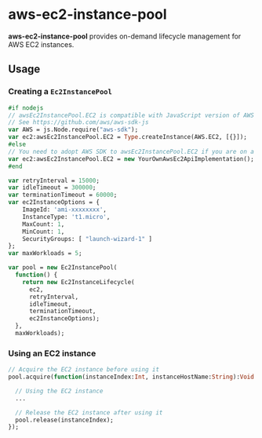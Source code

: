 # aws-ec2-instance-pool

**aws-ec2-instance-pool** provides on-demand lifecycle management for AWS EC2 instances.

## Usage

### Creating a `Ec2InstancePool`
``` haxe
#if nodejs
// awsEc2InstancePool.EC2 is compatible with JavaScript version of AWS SDK.
// See https://github.com/aws/aws-sdk-js
var AWS = js.Node.require("aws-sdk");
var ec2:awsEc2InstancePool.EC2 = Type.createInstance(AWS.EC2, [{}]);
#else
// You need to adopt AWS SDK to awsEc2InstancePool.EC2 if you are on a platform other than JavaScript.
var ec2:awsEc2InstancePool.EC2 = new YourOwnAwsEc2ApiImplementation();
#end

var retryInterval = 15000;
var idleTimeout = 300000;
var terminationTimeout = 60000;
var ec2InstanceOptions = {
    ImageId: 'ami-xxxxxxxx',
    InstanceType: 't1.micro',
    MaxCount: 1,
    MinCount: 1,
    SecurityGroups: [ "launch-wizard-1" ]
};
var maxWorkloads = 5;

var pool = new Ec2InstancePool(
  function() {
    return new Ec2InstanceLifecycle(
      ec2,
      retryInterval,
      idleTimeout,
      terminationTimeout,
      ec2InstanceOptions);
  },
  maxWorkloads);
```

### Using an EC2 instance

``` haxe
// Acquire the EC2 instance before using it
pool.acquire(function(instanceIndex:Int, instanceHostName:String):Void {

  // Using the EC2 instance
  ...

  // Release the EC2 instance after using it
  pool.release(instanceIndex);
});
```
